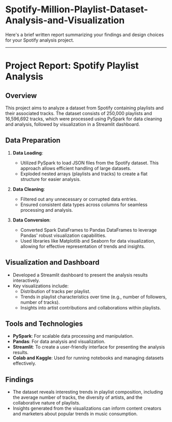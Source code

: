# Spotify-Million-Playlist-Dataset-Analysis-and-Visualization

Here's a brief written report summarizing your findings and design choices for your Spotify analysis project.

---

# Project Report: Spotify Playlist Analysis

## Overview
This project aims to analyze a dataset from Spotify containing playlists and their associated tracks. The dataset consists of 250,000 playlists and 16,596,692 tracks, which were processed using PySpark for data cleaning and analysis, followed by visualization in a Streamlit dashboard.

## Data Preparation
1. **Data Loading**: 
   - Utilized PySpark to load JSON files from the Spotify dataset. This approach allows efficient handling of large datasets.
   - Exploded nested arrays (playlists and tracks) to create a flat structure for easier analysis.

2. **Data Cleaning**:
   - Filtered out any unnecessary or corrupted data entries.
   - Ensured consistent data types across columns for seamless processing and analysis.

3. **Data Conversion**:
   - Converted Spark DataFrames to Pandas DataFrames to leverage Pandas' robust visualization capabilities.
   - Used libraries like Matplotlib and Seaborn for data visualization, allowing for effective representation of trends and insights.

## Visualization and Dashboard
- Developed a Streamlit dashboard to present the analysis results interactively.
- Key visualizations include:
  - Distribution of tracks per playlist.
  - Trends in playlist characteristics over time (e.g., number of followers, number of tracks).
  - Insights into artist contributions and collaborations within playlists.

## Tools and Technologies
- **PySpark**: For scalable data processing and manipulation.
- **Pandas**: For data analysis and visualization.
- **Streamlit**: To create a user-friendly interface for presenting the analysis results.
- **Colab and Kaggle**: Used for running notebooks and managing datasets effectively.

## Findings
- The dataset reveals interesting trends in playlist composition, including the average number of tracks, the diversity of artists, and the collaborative nature of playlists.
- Insights generated from the visualizations can inform content creators and marketers about popular trends in music consumption.
